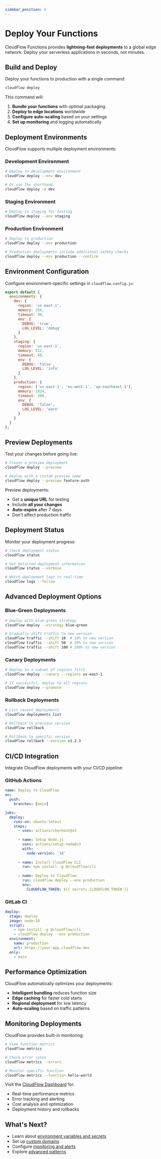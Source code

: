 ```yaml
---
sidebar_position: 5
---
```


# Deploy Your Functions

CloudFlow Functions provides **lightning-fast deployments** to a global edge network. Deploy your serverless applications in seconds, not minutes.

## Build and Deploy

Deploy your functions to production with a single command:

```bash
cloudflow deploy
```

This command will:

1. **Bundle your functions** with optimal packaging
2. **Deploy to edge locations** worldwide
3. **Configure auto-scaling** based on your settings
4. **Set up monitoring** and logging automatically

## Deployment Environments

CloudFlow supports multiple deployment environments:

### Development Environment
```bash
# Deploy to development environment
cloudflow deploy --env dev

# Or use the shorthand
cloudflow deploy -e dev
```

### Staging Environment
```bash
# Deploy to staging for testing
cloudflow deploy --env staging
```

### Production Environment
```bash
# Deploy to production
cloudflow deploy --env production

# Production deployments include additional safety checks
cloudflow deploy --env production --confirm
```

## Environment Configuration

Configure environment-specific settings in `cloudflow.config.js`:

```javascript title="cloudflow.config.js"
export default {
  environments: {
    dev: {
      region: 'us-east-1',
      memory: 256,
      timeout: 30,
      env: {
        DEBUG: 'true',
        LOG_LEVEL: 'debug'
      }
    },
    staging: {
      region: 'us-east-1',
      memory: 512,
      timeout: 60,
      env: {
        DEBUG: 'false',
        LOG_LEVEL: 'info'
      }
    },
    production: {
      region: ['us-east-1', 'eu-west-1', 'ap-southeast-1'],
      memory: 1024,
      timeout: 300,
      env: {
        DEBUG: 'false',
        LOG_LEVEL: 'warn'
      }
    }
  }
};
```

## Preview Deployments

Test your changes before going live:

```bash
# Create a preview deployment
cloudflow deploy --preview

# Deploy with a custom preview name
cloudflow deploy --preview feature-auth
```

Preview deployments:
- Get a **unique URL** for testing
- Include **all your changes** 
- **Auto-expire** after 7 days
- Don't affect production traffic

## Deployment Status

Monitor your deployment progress:

```bash
# Check deployment status
cloudflow status

# Get detailed deployment information
cloudflow status --verbose

# Watch deployment logs in real-time
cloudflow logs --follow
```

## Advanced Deployment Options

### Blue-Green Deployments
```bash
# Deploy with blue-green strategy
cloudflow deploy --strategy blue-green

# Gradually shift traffic to new version
cloudflow traffic --shift 10  # 10% to new version
cloudflow traffic --shift 50  # 50% to new version
cloudflow traffic --shift 100 # 100% to new version
```

### Canary Deployments
```bash
# Deploy to a subset of regions first
cloudflow deploy --canary --regions us-east-1

# If successful, deploy to all regions
cloudflow deploy --promote
```

### Rollback Deployments
```bash
# List recent deployments
cloudflow deployments list

# Rollback to previous version
cloudflow rollback

# Rollback to specific version
cloudflow rollback --version v1.2.3
```

## CI/CD Integration

Integrate CloudFlow deployments with your CI/CD pipeline:

### GitHub Actions
```yaml title=".github/workflows/deploy.yml"
name: Deploy to CloudFlow
on:
  push:
    branches: [main]

jobs:
  deploy:
    runs-on: ubuntu-latest
    steps:
      - uses: actions/checkout@v3
      
      - name: Setup Node.js
        uses: actions/setup-node@v3
        with:
          node-version: '18'
          
      - name: Install CloudFlow CLI
        run: npm install -g @cloudflow/cli
        
      - name: Deploy to CloudFlow
        run: cloudflow deploy --env production
        env:
          CLOUDFLOW_TOKEN: ${{ secrets.CLOUDFLOW_TOKEN }}
```

### GitLab CI
```yaml title=".gitlab-ci.yml"
deploy:
  stage: deploy
  image: node:18
  script:
    - npm install -g @cloudflow/cli
    - cloudflow deploy --env production
  environment:
    name: production
    url: https://your-app.cloudflow.dev
  only:
    - main
```

## Performance Optimization

CloudFlow automatically optimizes your deployments:

- **Intelligent bundling** reduces function size
- **Edge caching** for faster cold starts  
- **Regional deployment** for low latency
- **Auto-scaling** based on traffic patterns

## Monitoring Deployments

CloudFlow provides built-in monitoring:

```bash
# View function metrics
cloudflow metrics

# Check error rates
cloudflow metrics --errors

# Monitor specific function
cloudflow metrics --function hello-world
```

Visit the [CloudFlow Dashboard](https://dashboard.cloudflow.dev) for:
- Real-time performance metrics
- Error tracking and alerting
- Cost analysis and optimization
- Deployment history and rollbacks

## What's Next?

- Learn about [environment variables and secrets](/docs/tutorial-basics/create-a-page)
- Set up [custom domains](/docs/tutorial-extras/manage-docs-versions)
- Configure [monitoring and alerts](/docs/tutorial-extras/translate-your-site)
- Explore [advanced patterns](/docs/tutorial-basics/markdown-features)
